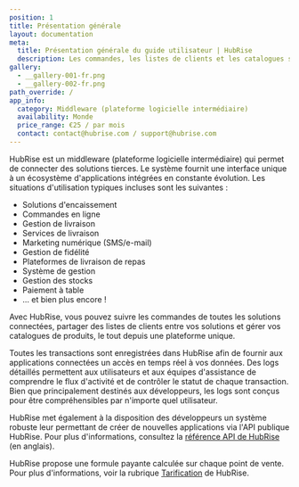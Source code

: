 ```yaml
---
position: 1
title: Présentation générale
layout: documentation
meta:
  title: Présentation générale du guide utilisateur | HubRise
  description: Les commandes, les listes de clients et les catalogues sont enregistrés dans HubRise pour fournir aux applications connectées un accès en temps réel à vos données.
gallery:
  - __gallery-001-fr.png
  - __gallery-002-fr.png
path_override: /
app_info:
  category: Middleware (plateforme logicielle intermédiaire)
  availability: Monde
  price_range: €25 / par mois
  contact: contact@hubrise.com / support@hubrise.com
---
```


HubRise est un middleware (plateforme logicielle intermédiaire) qui permet de connecter des solutions tierces. Le système fournit une interface unique à un écosystème d'applications intégrées en constante évolution. Les situations d'utilisation typiques incluses sont les suivantes :

- Solutions d'encaissement
- Commandes en ligne
- Gestion de livraison
- Services de livraison
- Marketing numérique (SMS/e-mail)
- Gestion de fidélité
- Plateformes de livraison de repas
- Système de gestion
- Gestion des stocks
- Paiement à table
- ... et bien plus encore !

Avec HubRise, vous pouvez suivre les commandes de toutes les solutions connectées, partager des listes de clients entre vos solutions et gérer vos catalogues de produits, le tout depuis une plateforme unique.

Toutes les transactions sont enregistrées dans HubRise afin de fournir aux applications connectées un accès en temps réel à vos données. Des logs détaillés permettent aux utilisateurs et aux équipes d'assistance de comprendre le flux d'activité et de contrôler le statut de chaque transaction. Bien que principalement destinés aux développeurs, les logs sont conçus pour être compréhensibles par n'importe quel utilisateur.

HubRise met également à la disposition des développeurs un système robuste leur permettant de créer de nouvelles applications via l'API publique HubRise. Pour plus d'informations, consultez la [référence API de HubRise](/developers/api/general-concepts) (en anglais).

HubRise propose une formule payante calculée sur chaque point de vente. Pour plus d'informations, voir la rubrique [Tarification](/tarifs) de HubRise.

